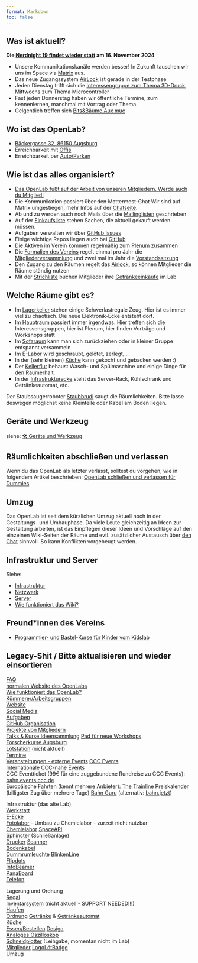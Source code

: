 ```yaml
---
format: Markdown
toc: false
...
```


## Was ist aktuell?

**Die [Nerdnight 19 findet wieder statt](/Events/Nerdnight/Nerdnight_2019) am 16. November 2024**

* Unsere Kommunikationskanäle werden besser! In Zukunft tauschen wir uns im Space via [Matrix](/Space/Infrastruktur/Matrix) aus. 
* Das neue Zugangssystem [AirLock](AirLock) ist gerade in der Testphase
* Jeden Dienstag trifft sich die [Interessengruppe zum Thema 3D-Druck](3D-Drucker-Gruppe), Mittwochs zum Thema Microcontroller
* Fast jeden Donnerstag haben wir öffentliche Termine, zum kennenlernen, manchmal mit Vortrag oder Thema.
* Gelgentlich treffen sich [Bits&Bäume Aux muc](https://aux-muc.bits-und-baeume.org/)

## Wo ist das OpenLab?
* [Bäckergasse 32, 86150 Augsburg](https://www.openstreetmap.org/way/89645828)
* Erreichbarkeit mit [Öffis](/Space/öffis)
* Erreichbarkeit per [Auto/Parken](/Space/parken)

## Wie ist das alles organisiert?
* [Das OpenLab fußt auf der Arbeit von unseren Mitgliedern. Werde auch du Mitglied!](/Mitglieder/mitglied-werden)
* <s>Die Kommunikation passiert über den Mattermost-Chat</s> Wir sind auf Matrix umgestiegen, mehr Infos auf der [Chatseite](/Space/Infrastruktur/chat).
* Ab und zu werden auch noch Mails über die [Mailinglisten](/Space/Infrastruktur/mailingliste) geschrieben
* Auf der [Einkaufsliste](/Space/Einkaufsliste) stehen Sachen, die aktuell gekauft werden müssen.
* Aufgaben verwalten wir über [GitHub Issues](https://github.com/openlab-aux/orgafoo/issues)
* Einige wichtige Repos liegen auch bei [GitHub](https://github.com/openlab-aux) 
* Die Aktiven im Verein kommen regelmäßig zum [Plenum](/Mitglieder/Plenum/Infos) zusammen
* Die [Formalien des Vereins](Formales) regelt einmal pro Jahr die [Mitgliederversammlung](Mitglieder/MV/Mitgliederversammlungen) und zwei mal im Jahr die [Vorstandssitzung](/Vorstand/Vorstandssitzung)
* Den Zugang zu den Räumen regelt das [Airlock](/Space/Infrastruktur/AirLock), so können Mitglieder die Räume ständig nutzen
* Mit der [Strichliste](strichliste) buchen Mitglieder ihre [Getränkeeinkäufe](/Space/Verpflegung/Getränke-Logistik) im Lab

## Welche Räume gibt es?
* Im [Lagerkeller](/Space/Räume/lagerkeller) stehen einige Schwerlastregale Zeug. Hier ist es immer viel zu chaotisch. Die neue Elektronik-Ecke entsteht dort.
* Im [Hauptraum](/Space/Räume/hauptraum) passiert immer irgendwas. Hier treffen sich die Interessensgruppen, hier ist Plenum, hier finden Vorträge und Workshops statt
* Im [Sofaraum](/Space/Räume/sofaraum) kann man sich zurückziehen oder in kleiner Gruppe entspannt versammeln
* Im [E-Labor](/Space/Räume/E-Labor) wird geschraubt, gelötet, zerlegt,...
* In der (sehr kleinen) [Küche](/Space/Räume/kueche) kann gekocht und gebacken werden :)
* Der [Kellerflur](/Space/Räume/infrastrukturkeller) behaust Wasch- und Spülmaschine und einige Dinge für den Raumerhalt.
* In der [Infrastrukturecke](/Space/Räume/infrastruktur-oben) steht das Server-Rack, Kühlschrank und Getränkeautomat, etc.

Der Staubsaugerroboter [Staubbrudi](/Space/Dinge/staubbrudi) saugt die Räumlichkeiten.
Bitte lasse deswegen möglichst keine Kleinteile oder Kabel am Boden liegen.

## Geräte und Werkzeug

siehe: [🛠 Geräte und Werkzeug](/Space/Dinge/Werkzeug/Geräte_und_Werkzeug)

## Räumlichkeiten abschließen und verlassen
Wenn du das OpenLab als letzter verlässt, solltest du vorgehen, wie in folgendem Artikel beschrieben: [OpenLab schließen und verlassen für Dummies](Space/abschliessen)

## Umzug
Das OpenLab ist seit dem kürzlichen Umzug aktuell noch in der Gestaltungs- und Umbauphase.
Da viele Leute gleichzeitig an Ideen zur Gestaltung arbeiten, ist das Einpflegen dieser Ideen und Vorschläge auf den einzelnen Wiki-Seiten der Räume und evtl. zusätzlicher Austausch über [den Chat](/Space/Infrastruktur/chat) sinnvoll. So kann Konflikten vorgebeugt werden.

## Infrastruktur und Server
Siehe:

* [Infrastruktur](/Space/Infrastruktur/Infrastruktur)
* [Netzwerk](/Space/Infrastruktur/Netzwerk)
* [Server](/Space/Infrastruktur/Server)
* [Wie funktioniert das Wiki?](/Space/Infrastruktur/Tutorial_Wiki)

## Freund\*innen des Vereins

* [Programmier- und Bastel-Kurse für Kinder vom Kidslab](https://kidslab.de/)

## Legacy-Shit / Bitte aktualisieren und wieder einsortieren
[FAQ](FAQ)  
[normalen Website des OpenLabs](https://openlab-augsburg.de/)  
[Wie funktioniert das OpenLab?](/Space/Regeln)   
[Kümmerer/Arbeitsgruppen](/Space/Kümmerer)  
[Website](/Space/Infrastruktur/Website)   
[Social Media](/Space/Infrastruktur/Social_Media)   
[Aufgaben](https://github.com/openlab-aux/orgafoo/issues)  
[GitHub Organisation](https://github.com/openlab-aux)    
[Projekte von Mitgliedern](/Mitglieder/MitgliederProjekte)   
[Talks & Kurse Ideensammlung](/Events/Talks_und_Kurse_Ideensammlung)
[Pad für neue Workshops](https://freepad.erdgeist.org/p/ola_workshops)   
[Forscherkurse Augsburg](https://forscherkurse-augsburg.de/)  
[Lötstation](Lötstation) (nicht aktuell)   
[Termine](https://openlab-augsburg.de/veranstaltungen/)   
[Veransteltungen - externe Events](/Events/Veranstaltungen)
[CCC Events](https://pads.ccc.de/termine)   
[Internationale CCC-nahe Events](http://pads.ccc.de/events)   
CCC Eventticket (99€ für eine zuggebundene Rundreise zu CCC Events): [bahn.events.ccc.de](https://bahn.events.ccc.de/)   
Europäische Fahrten (kennt mehrere Anbieter): [The Trainline](https://www.thetrainline.com/)
Preiskalender (billigster Zug über mehrere Tage) [Bahn Guru](https://bahn.guru/) (alternativ: [bahn.jetzt](https://bahn.jetzt/))   

Infrastruktur (das alte Lab)   
[Werkstatt](/Space/Räume/Werkstatt)   
[E-Ecke](/Space/Räume/E-Ecke)   
[Fotolabor](/Space/Dinge/Werkzeug/Fotolabor) - Umbau zu Chemielabor - zurzeit nicht nutzbar   
[Chemielabor](/Space/Dinge/Werkzeug/Chemielabor)
[SpaceAPI](/Space/Infrastruktur/SpaceAPI)   
[Sphincter](/Space/Infrastruktur/Sphincter) (Schließanlage)   
[Drucker](/Space/Dinge/Drucker) 
[Scanner](/Space/Dinge/Scanner)    
[Bodenkabel](/Space/Dinge/Bodenkabel)   
[Dummrumleuchte](/Space/Dinge/Dummrumleuchte) 
[BlinkenLine](/Space/Dinge/BlinkenLine)   
[Flipdots](/Space/Dinge/Flipdots)   
[InfoBeamer](/Space/Dinge/InfoBeamer)    
[PanaBoard](/Space/Dinge/PanaBoard)    
[Telefon](/Space/Dinge/Telefon)

Lagerung und Ordnung    
[Regal](Regal)    
[Inventarsystem](/Space/Infrastruktur/Inventarsystem) (nicht aktuell - SUPPORT NEEDED!!!)    
[Haufen](/Space/Haufen)  
[Ordnung](/Space/Ordnung) 
[Getränke](/Space/Getränke) & [Getränkeautomat](getränkeautomat)   
[Küche](/Space/Räume/Küche)   
[Essen/Bestellen](/Space/Anreise_und_Umgebung#umgebung-des-labs)
[Design](Design)   
[Analoges Oszilloskop](Analoges%20Oszilloskop)   
[Schneidplotter](/Space/Dinge/Werkzeug/Schneidplotter) (Leihgabe, momentan nicht im Lab)   
[Mitglieder](Mitglieder)
[LogoLötBadge](LogoLötBadge)    
[Umzug](/Space/Umzug) 

